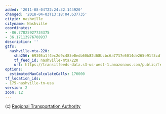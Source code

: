 ```yaml
---
added: '2011-08-04T22:24:32.144920'
changed: '2018-04-03T13:18:04.637735'
cityid: nashville
cityname: Nashville
coordinates:
- -86.77825927734375
- 36.17113976708937
description: ''
gtfs:
  nashville-mta-220:
    sha256: 69305a1f4ec2d9c483e0edb60b82d68bcbc6a7717e5014de265e91f3cdff95db
    tf_feed_id: nashville-mta/220
    url: https://transitfeeds-data.s3-us-west-1.amazonaws.com/public/feeds/nashville-mta/220/20180403/gtfs.zip
options:
  estimatedMaxCalculateCalls: 170000
tf_location_ids:
- 175-nashville-tn-usa
version: 2
zoom: 12
---
```


(c) [ Regional Transportation Authority](http://musiccitystar.org/index.html)
